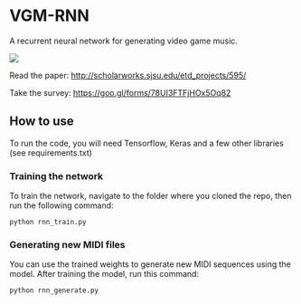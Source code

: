 # VGM-RNN

A recurrent neural network for generating video game music.

<img src="vgm_rnn.png">

Read the paper: http://scholarworks.sjsu.edu/etd_projects/595/

Take the survey: https://goo.gl/forms/78UI3FTFjHOx5Oq82

## How to use

To run the code, you will need Tensorflow, Keras and a few other libraries (see requirements.txt)

### Training the network

To train the network, navigate to the folder where you cloned the repo, then run the following command:

```
python rnn_train.py
```

### Generating new MIDI files

You can use the trained weights to generate new MIDI sequences using the model. After training the model, run this command:

```
python rnn_generate.py
```

